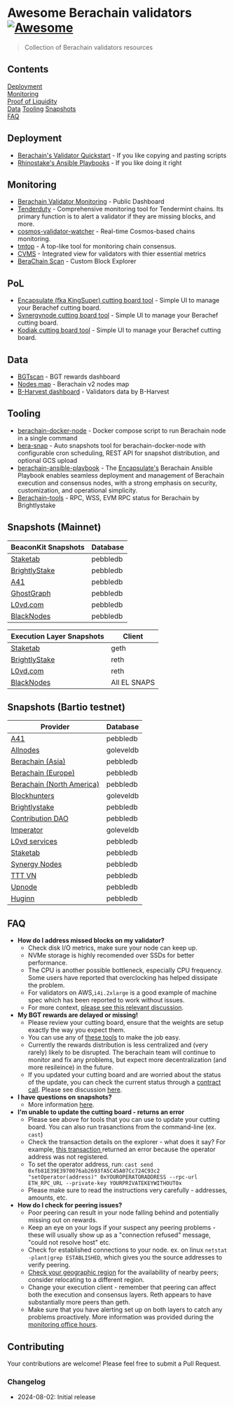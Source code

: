 # Awesome Berachain validators [![Awesome](https://awesome.re/badge.svg)](https://awesome.re)

> Collection of Berachain validators resources

## Contents
[Deployment](#deployment)  
[Monitoring](#monitoring)  
[Proof of Liquidity](#pol)  
[Data](#data)
[Tooling](#tooling)
[Snapshots](#snapshots)  
[FAQ](#faq)  

## Deployment
* [Berachain's Validator Quickstart](https://docs.berachain.com/nodes/quickstart) - If you like copying and pasting scripts
* [Rhinostake's Ansible Playbooks](https://github.com/RhinoStake/ansible-berachain) - If you like doing it right

## Monitoring

* [Berachain Validator Monitoring](https://grafana.tools.berachain.com/public-dashboards/d2ebb1bef39846c194e9fb731526856f?orgId=1&from=1727808520612&to=1727851720612) - Public Dashboard
* [Tenderduty](https://github.com/blockpane/tenderduty) - Comprehensive monitoring tool for Tendermint chains. Its primary function is to alert a validator if they are missing blocks, and more.
* [cosmos-validator-watcher](https://github.com/kilnfi/cosmos-validator-watcher) - Real-time Cosmos-based chains monitoring.
* [tmtop](https://github.com/QuokkaStake/tmtop) - A top-like tool for monitoring chain consensus.
* [CVMS](https://github.com/cosmostation/cvms) - Integrated view for validators with thier essential metrics
* [BeraChain Scan](https://berachainscan.com) - Custom Block Explorer

## PoL
* [Encapsulate (fka KingSuper) cutting board tool](https://cb.berachain.testnet.encapsulate.xyz) - Simple UI to manage your Berachef cutting board.
* [Synergynode cutting board tool](https://beratools.synergynodes.com/) - Simple UI to manage your Berachef cutting board.
* [Kodiak cutting board tool](https://cutting-board.beraden.com/) - Simple UI to manage your Berachef cutting board.

## Data
* [BGTscan](https://bgtscan.com/) - BGT rewards dashboard
* [Nodes map](https://services.tienthuattoan.com/testnet/berachain-v2/map) - Berachain v2 nodes map
* [B-Harvest dashboard](https://bera-dashboard.bharvest.io/) - Validators data by B-Harvest

## Tooling

* [berachain-docker-node](https://github.com/upnodedev/berachain-docker-node) - Docker compose script to run Berachain node in a single command
* [bera-snap](https://github.com/upnodedev/bera-snap) - Auto snapshots tool for berachain-docker-node with configurable cron scheduling, REST API for snapshot distribution, and optional GCS upload
* [berachain-ansible-playbook](https://github.com/encapsulate-xyz/berachain-ansible) - The [Encapsulate's](https://encapsulate.xyz/) Berachain Ansible Playbook enables seamless deployment and management of Berachain execution and consensus nodes, with a strong emphasis on security, customization, and operational simplicity.
* [Berachain-tools](https://bera-tools.brightlystake.com/) - RPC, WSS, EVM RPC status for Berachain by Brightlystake


## Snapshots (Mainnet)

| BeaconKit Snapshots                                                                                             | Database  |
|-----------------------------------------------------------------------------------------------------------------|-----------|
| [Staketab](https://services.staketab.org/docs/berachain/cl-snapshot/)                                           | pebbledb  |
| [BrightlyStake](https://bera-main.brightlystake.com/snapshot/)                                                  | pebbledb  |
| [A41](https://narrow-cello-dab.notion.site/A41-Berachain-Beacon-Snapshot-192c62052b8e808598d8f3911f1d5505)      | pebbledb  |
| [GhostGraph](https://public-snapshots.ghostgraph.xyz/bera/snapshot-beacond-mainnet.tgz)                         | pebbledb  |
| [L0vd.com](https://chain-services.l0vd.com/mainnets/berachain/snapshot)                                         | pebbledb  |
| [BlackNodes](https://services.blacknodes.net/Berachain-Mainnet)                                                 | pebbledb  |

| Execution Layer Snapshots                                                                                       | Client  |
|-----------------------------------------------------------------------------------------------------------------|---------|
| [Staketab](https://services.staketab.org/docs/berachain/el-snapshot/)                                           | geth    |
| [BrightlyStake](https://bera-main.brightlystake.com/snapshot/)                                                  | reth    |
| [L0vd.com](https://chain-services.l0vd.com/mainnets/berachain/snapshot)                                         | reth    |
| [BlackNodes](https://berachain-snapshots.blacknodes.net)                                                        |All EL SNAPS|


## Snapshots (Bartio testnet)

| Provider                                                                                                        | Database  |
|-----------------------------------------------------------------------------------------------------------------|-----------|
| [A41](https://narrow-cello-dab.notion.site/A41-Berachain-Testnet-v2-Snapshots-4d39b8e7046e4fc8bce4ce9cf5053b97) | pebbledb  |
| [Allnodes](https://www.publicnode.com/snapshots#berachain)                                                      | goleveldb |
| [Berachain (Asia)](https://storage.googleapis.com/bartio-snapshot-as/index.html)                                | pebbledb  |
| [Berachain (Europe)](https://storage.googleapis.com/bartio-snapshot-eu/index.html)                              | pebbledb  |
| [Berachain (North America)](https://storage.googleapis.com/bartio-snapshot/index.html)                          | pebbledb  |
| [Blockhunters](https://blockhunters.dev/testnet/berachainv2/snapshot)                                           | goleveldb |
| [Brightlystake](https://testnet-berav2.brightlystake.com/snapshot/)                                             | pebbledb  |
| [Contribution DAO](https://services.contributiondao.com/testnet/berachain-v2/snapshots)                         | pebbledb  |
| [Imperator](https://www.imperator.co/services/chain-services/testnets/bera-v2)                                  | goleveldb |
| [L0vd services](https://chain-services.l0vd.com/testnets/berachain_v2/snapshot#sync-from-snapshot-pebbledb)     | pebbledb  |
| [Staketab](https://services.staketab.org/docs/beacon-testnet/snapshot)                                          | pebbledb  |
| [Synergy Nodes](https://synergynodes.com/service/berachain-v2-testnet)                                          | pebbledb  |
| [TTT VN](https://services.tienthuattoan.com/testnet/berachain-v2/snapshot)                                      | pebbledb  |
| [Upnode](https://bera.upnode.org/berachainv2/snapshots)                                                         | pebbledb  |
| [Huginn](https://services.huginn.tech/network/berachain)                                                        | pebbledb  |

## FAQ
* **How do I address missed blocks on my validator?**
    * Check disk I/O metrics, make sure your node can keep up.
    * NVMe storage is highly recomended over SSDs for better performance.
    * The CPU is another possible bottleneck, especially CPU frequency. Some users have reported that overclocking has helped dissipate the problem.
    * For validators on AWS,`i4i.2xlarge` is a good example of machine spec which has been reported to work without issues.
    * For more context, [please see this relevant discussion](https://discord.com/channels/924442927399313448/1245159849986228284/1273677626615009443).
* **My BGT rewards are delayed or missing!**
  * Please review your cutting board, ensure that the weights are setup exactly the way you expect them.
  * You can use any of [these tools](#pol) to make the job easy.
  * Currently the rewards distribution is less centralized and (very rarely) likely to be disrupted. The berachain team will continue to monitor and fix any problems, but expect more decentralization (and more resileince) in the future.
  * If you updated your cutting board and are worried about the status of the update, you can check the current status through a [contract call](https://docs.berachain.com/developers/contracts/berachef). Please see discussion [here](https://discord.com/channels/924442927399313448/1245159849986228284/1275152865089949781).
* **I have questions on snapshots?**
  * More information [here](snapshots.md).
* **I'm unable to update the cutting board - returns an error**
  * Please see above for tools that you can use to update your cutting board. You can also run trasanctions from the command-line (ex. `cast`)
  * Check the transaction details on the explorer - what does it say? For example, [this transaction ](https://bartio.beratrail.io/tx/0x0ad986617ee16ebb60b04b988d4aa845e817e3788702b716b949eeeb0986b17f) returned an error because the operator address was not registered.
  * To set the operator address, run: `cast send 0xfb81E39E3970076ab2693fA5C45A07Cc724C93c2 "setOperator(address)" 0xYOUROPERATORADDRESS --rpc-url ETH_RPC_URL --private-key YOURPRIVATEKEYWITHOUT0x`
  * Please make sure to read the instructions very carefully - addresses, amounts, etc.
* **How do I check for peering issues?**
  * Poor peering can result in your node falling behind and potentially missing out on rewards.
  * Keep an eye on your logs if your suspect any peering problems - these will usually show up as a "connection refused" message, "could not resolve host" etc.
  * Check for established connections to your node. ex. on linux `netstat -plant|grep ESTABLISHED`, which gives you the source addresses to verify peering.
  * [Check your geographic region](https://services.tienthuattoan.com/testnet/berachain-v2/map) for the availability of nearby peers; consider relocating to a different region.
  * Change your execution client - remember that peering can affect both the execution and consensus layers. Reth appears to have substantially more peers than geth.
  * Make sure that you have alerting set up on both layers to catch any problems proactively. More information was provided during the [monitoring office hours](https://discord.com/channels/924442927399313448/1245528095553753169/1270454196940046418).

## Contributing

Your contributions are welcome! Please feel free to submit a Pull Request.

### Changelog

* 2024-08-02: Initial release
